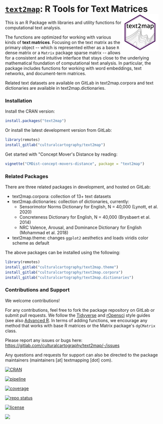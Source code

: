 # [`text2map`](https://culturalcartography.gitlab.io/text2map/): R Tools for Text Matrices <img src="man/figures/logo.png" align="right" height="120" />

This is an R Package with libraries and utility functions for computational text analysis.

The functions are optimized for working with various kinds of **text matrices**. Focusing on the text matrix as the primary object -- which is represented either as a base `R` dense matrix or a `Matrix` package sparse matrix -- allows for a consistent and intuitive interface that stays close to the underlying mathematical foundation of computational text analysis. In particular, the package includes functions for working with word embeddings, text networks, and document-term matrices.

Related text datasets are available on GitLab in text2map.corpora and text dictionaries are available in text2map.dictionaries.

### Installation

Install the CRAN version:

```r
install.packages("text2map")
```

Or install the latest development version from GitLab:

``` r
library(remotes)
install_gitlab("culturalcartography/text2map")
```

Get started with "Concept Mover's Distance by reading:

```r
vignette("CMDist-concept-movers-distance", package = "text2map")
```

### Related Packages

There are three related packages in development, and hosted on GitLab: 

- text2map.corpora: collection of 13+ text datasets
- text2map.dictionaries: collection of dictionaries, currently:
    - Sensorimotor Norms Dictionary for English, N = 40,000 (Lynott, et al. 2020)
    - Concreteness Dictionary for English, N = 40,000 (Brysbaert et al. 2014)
    - NRC Valence, Arousal, and Dominance Dictionary for English (Mohammad et al. 2018)
- text2map.theme: changes `ggplot2` aesthetics and loads viridis color scheme as default

The above packages can be installed using the following:

```r
library(remotes)
install_gitlab("culturalcartography/text2map.theme")
install_gitlab("culturalcartography/text2map.corpora")
install_gitlab("culturalcartography/text2map.dictionaries")
```

### Contributions and Support

We welcome contributions! 

For any contributions, feel free to fork the package repository on GitLab or submit pull requests. We follow the [Tidyverse](https://style.tidyverse.org/) and [rOpensci](https://devguide.ropensci.org/building.html) style guides (see also [Advanced R](http://adv-r.had.co.nz/Style.html). In terms of adding functions, we encourage any method that works with base R matrices or the Matrix package's `dgCMatrix` class.

Please report any issues or bugs here: https://gitlab.com/culturalcartography/text2map/-/issues

Any questions and requests for support can also be directed to the package maintainers (maintainers [at] textmapping [dot] com).

<!-- badges: start -->

[![CRAN](https://user-content.gitlab-static.net/2c1d3fa0363b0d2990145498a602380b6f39c810/68747470733a2f2f7777772e722d706b672e6f72672f6261646765732f76657273696f6e2f74657874326d6170)](https://cran.r-project.org/package=text2map)

[![pipeline](https://gitlab.com/culturalcartography/text2map/badges/master/pipeline.svg)](https://gitlab.com/culturalcartography/text2map/-/commits/master)

[![coverage](https://gitlab.com/culturalcartography/text2map/badges/master/coverage.svg)](https://gitlab.com/culturalcartography/text2map/-/commits/master)

[![repo status](https://www.repostatus.org/badges/latest/wip.svg)](https://www.repostatus.org/#wip)

[![license](https://img.shields.io/badge/License-MIT-blue.svg)](https://opensource.org/licenses/MIT) 

[![](https://cranlogs.r-pkg.org/badges/text2map)](https://cran.r-project.org/package=text2map)

<!-- badges: end -->
